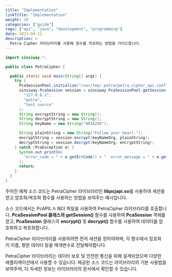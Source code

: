 ```yaml
---
title: "Implementation"
linkTitle: "Implementation"
weight: 20
categories: ["guide"]
tags: ["api", "java", "development", "programming"]
date: 2023-04-11
description: >
  Petra Cipher 라이브러리를 사용해 함수를 작성하는 방법을 가이드합니다. 
---
```

```java
import sinsiway.*;

public class PetraCipher {

  public static void main(String[] args) {
    try {
      PcaSessionPool.initialize("/var/tmp/.petra/petra_cipher_api.conf", "");
      sinsiway.PcaSession session = sinsiway.PcaSessionPool.getSession(
        "127.0.0.1",
        "petra",
        "test source"
      );
      String encryptString = new String();
      String decryptString = new String();
      String keyName = new String("ARIA256");

      String plainString = new String("Follow your heart.");
      encryptString = session.encrypt(keyNameOrg, plainString);
      decryptString = session.decrypt(keyNameOrg, encryptString);
    } catch (PcaException e) {
      System.out.println(
        "error_code = " + e.getErrCode() + "  error_message = " + e.getMessage()
      );
      return;
    }
  }
}
```

주어진 예제 소스 코드는 PetraCipher 라이브러리인 **libpcjapi.so**를 사용하여 세션을 얻고 암호화/복호화 함수를 사용하는 방법을 보여주는 예시입니다.

소스 코드에서는 PcAPIL.h 헤더 파일을 사용하여 PetraCipher 라이브러리를 호출합니다. **PcaSessionPool 클래스의 getSession()** 함수를 사용하여 **PcaSession** 객체를 얻고, **PcaSession** 클래스의 **encrypt()** 및 **decrypt()** 함수를 사용하여 데이터를 암호화하고 복호화합니다.

PetraCipher 라이브러리를 사용하려면 먼저 세션을 얻어야하며, 각 함수에서 암호화 키 이름, 평문 데이터 등을 매개변수로 전달해야합니다.

PetraCipher 라이브러리는 데이터 보호 및 안전한 통신을 위해 설계되었으며 다양한 애플리케이션에서 사용할 수 있습니다. 제공된 소스 코드는 라이브러리의 기본 사용법을 보여주며, 더 자세한 정보는 라이브러리의 문서에서 확인할 수 있습니다.